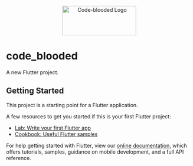 <p align="center"> 
  <img src="https://github.com/HabibaMostafa/code-blooded-app/blob/main/images/code-blooded-logo.png" alt="Code-blooded Logo"  width="200px" height="80px">
</p>

# code_blooded

A new Flutter project.

## Getting Started

This project is a starting point for a Flutter application.

A few resources to get you started if this is your first Flutter project:

- [Lab: Write your first Flutter app](https://flutter.dev/docs/get-started/codelab)
- [Cookbook: Useful Flutter samples](https://flutter.dev/docs/cookbook)

For help getting started with Flutter, view our
[online documentation](https://flutter.dev/docs), which offers tutorials,
samples, guidance on mobile development, and a full API reference.


